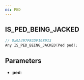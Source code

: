 ```yaml
---
ns: PED
---
```

## IS_PED_BEING_JACKED

```c
// 0x9A497FE2DF198913
Any IS_PED_BEING_JACKED(Ped ped);
```

## Parameters
* **ped**:
